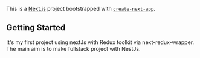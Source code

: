 This is a [Next.js](https://nextjs.org/) project bootstrapped with [`create-next-app`](https://github.com/vercel/next.js/tree/canary/packages/create-next-app).

## Getting Started

It's my first project using nextJs with Redux toolkit via next-redux-wrapper. The main aim is to make fullstack project with NestJs.

